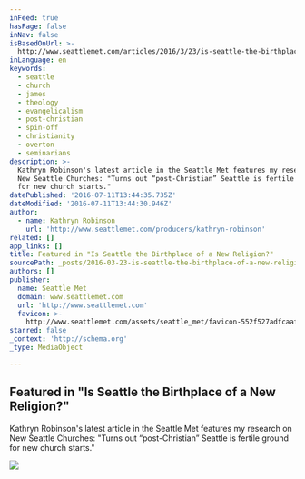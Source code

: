 ```yaml
---
inFeed: true
hasPage: false
inNav: false
isBasedOnUrl: >-
  http://www.seattlemet.com/articles/2016/3/23/is-seattle-the-birthplace-of-a-new-religion
inLanguage: en
keywords:
  - seattle
  - church
  - james
  - theology
  - evangelicalism
  - post-christian
  - spin-off
  - christianity
  - overton
  - seminarians
description: >-
  Kathryn Robinson's latest article in the Seattle Met features my research on
  New Seattle Churches: "Turns out “post-Christian” Seattle is fertile ground
  for new church starts."
datePublished: '2016-07-11T13:44:35.735Z'
dateModified: '2016-07-11T13:44:30.946Z'
author:
  - name: Kathryn Robinson
    url: 'http://www.seattlemet.com/producers/kathryn-robinson'
related: []
app_links: []
title: Featured in "Is Seattle the Birthplace of a New Religion?"
sourcePath: _posts/2016-03-23-is-seattle-the-birthplace-of-a-new-religion.md
authors: []
publisher:
  name: Seattle Met
  domain: www.seattlemet.com
  url: 'http://www.seattlemet.com'
  favicon: >-
    http://www.seattlemet.com/assets/seattle_met/favicon-552f527adfcaafadf828db37de3915cf70c6742c44b70abf802bb4983b74f19d.ico
starred: false
_context: 'http://schema.org'
_type: MediaObject

---
```

<article style=""><h1>Featured in "Is Seattle the Birthplace of a New Religion?"</h1><p>Kathryn Robinson's latest article in the Seattle Met features my research on New Seattle Churches: "Turns out “post-Christian” Seattle is fertile ground for new church starts."</p><img src="https://s3-us-west-2.amazonaws.com/the-grid-img/p/205b09e685387a5d5408f9d36269625cb1cbe750.jpg" /></article>